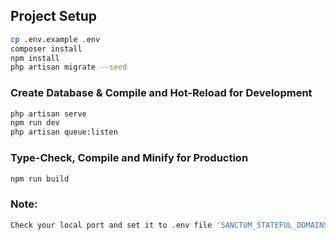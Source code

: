 ## Project Setup

```sh
cp .env.example .env
composer install
npm install
php artisan migrate --seed
```

### Create Database & Compile and Hot-Reload for Development

```sh
php artisan serve
npm run dev
php artisan queue:listen
```

### Type-Check, Compile and Minify for Production

```sh
npm run build
```
### Note:

```sh
Check your local port and set it to .env file 'SANCTUM_STATEFUL_DOMAINS' and add credentails Mailtrap in .env file.
```

